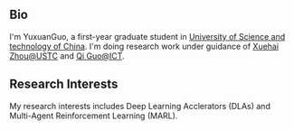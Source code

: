 ## Bio

I'm YuxuanGuo, a first-year graduate student in [University of Science and technology of China](ustc.edu.cn). I'm doing research work under guidance of [Xuehai Zhou@USTC]() and [Qi Guo@ICT]().

## Research Interests

My research interests includes Deep Learning Acclerators (DLAs) and Multi-Agent Reinforcement Learning (MARL).



